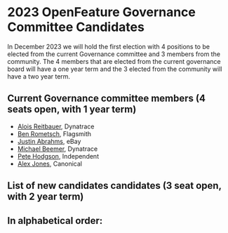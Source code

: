 # 2023 OpenFeature Governance Committee Candidates

In December 2023 we will hold the first election with 4 positions to be elected from the current Governance committee and 3 members from the community. 
The 4 members that are elected from the current governance board will have a one year term and the 3 elected from the community will have a two year term.

## Current Governance committee members (4 seats open, with 1 year term)

- [Alois Reitbauer](https://github.com/aloisreitbauer), Dynatrace
- [Ben Rometsch](https://github.com/dabeeeenster), Flagsmith
- [Justin Abrahms](https://github.com/justinabrahms), eBay
- [Michael Beemer](https://github.com/beeme1mr), Dynatrace
- [Pete Hodgson](https://github.com/moredip), Independent
- [Alex Jones](https://github.com/AlexsJones), Canonical


## List of new candidates candidates (3 seat open, with 2 year term)

In alphabetical order:
- 

<!--
### Candidate 1
![Candidate Name](static/candidate-picture.png)
- Company: Company Name
- GitHub: [username](https://github.com/username)
Description of candidate
---
-->
